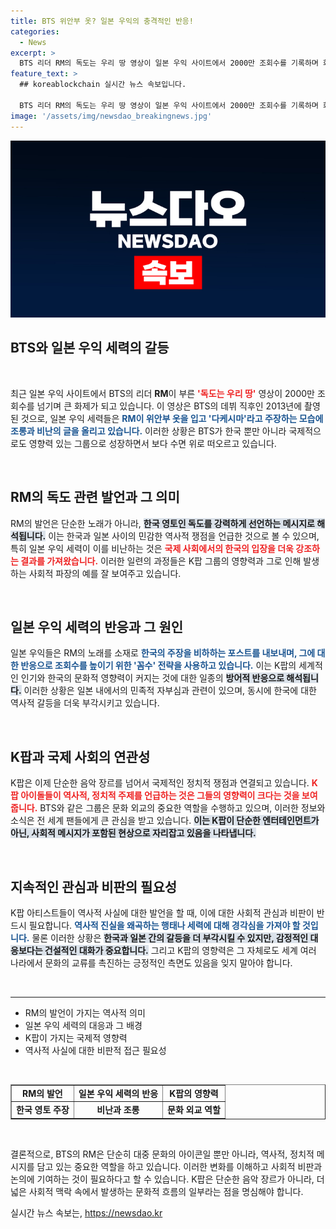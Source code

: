 ```yaml
---
title: BTS 위안부 옷? 일본 우익의 충격적인 반응!
categories:
  - News
excerpt: >
  BTS 리더 RM의 독도는 우리 땅 영상이 일본 우익 사이트에서 2000만 조회수를 기록하며 화제! 이들이 한국을 조롱하는 방식이 더욱 격화되는 상황 속, K팝의 글로벌 영향력이 다시 주목받고 있습니다. 클릭해보세요!
feature_text: >
  ## koreablockchain 실시간 뉴스 속보입니다.

  BTS 리더 RM의 독도는 우리 땅 영상이 일본 우익 사이트에서 2000만 조회수를 기록하며 화제! 이들이 한국을 조롱하는 방식이 더욱 격화되는 상황 속, K팝의 글로벌 영향력이 다시 주목받고 있습니다. 클릭해보세요!
image: '/assets/img/newsdao_breakingnews.jpg'
---
```


<p><img src="/assets/img/newsdao_breakingnews.jpg" alt="koreablockchain 속보" /></p>

<h2 data-ke-size="size26">BTS와 일본 우익 세력의 갈등</h2>

<p data-ke-size="size16">&nbsp;</p> 

<p>최근 일본 우익 사이트에서 BTS의 리더 <b>RM</b>이 부른 <b><span style="color: #ee2323;">'독도는 우리 땅'</span></b> 영상이 2000만 조회수를 넘기며 큰 화제가 되고 있습니다. 이 영상은 BTS의 데뷔 직후인 2013년에 촬영된 것으로, 일본 우익 세력들은 <b><span style="color: #1a5490;">RM이 위안부 옷을 입고 '다케시마'라고 주장하는 모습에 조롱과 비난의 글을 올리고 있습니다.</span></b> 이러한 상황은 BTS가 한국 뿐만 아니라 국제적으로도 영향력 있는 그룹으로 성장하면서 보다 수면 위로 떠오르고 있습니다. </p>

<p data-ke-size="size16">&nbsp;</p>

<h2 data-ke-size="size26">RM의 독도 관련 발언과 그 의미</h2>

<p>RM의 발언은 단순한 노래가 아니라, <b><span style="background-color: #21538527;">한국 영토인 독도를 강력하게 선언하는 메시지로 해석됩니다.</span></b> 이는 한국과 일본 사이의 민감한 역사적 쟁점을 언급한 것으로 볼 수 있으며, 특히 일본 우익 세력이 이를 비난하는 것은 <b><span style="color: #ee2323;">국제 사회에서의 한국의 입장을 더욱 강조하는 결과를 가져왔습니다.</span></b> 이러한 일련의 과정들은 K팝 그룹의 영향력과 그로 인해 발생하는 사회적 파장의 예를 잘 보여주고 있습니다. </p>

<p data-ke-size="size16">&nbsp;</p>

<h2 data-ke-size="size26">일본 우익 세력의 반응과 그 원인</h2>

<p>일본 우익들은 RM의 노래를 소재로 <b><span style="color: #1a5490;">한국의 주장을 비하하는 포스트를 내보내며, 그에 대한 반응으로 조회수를 높이기 위한 '꼼수' 전략을 사용하고 있습니다.</span></b> 이는 K팝의 세계적인 인기와 한국의 문화적 영향력이 커지는 것에 대한 일종의 <b><span style="background-color: #21538527;">방어적 반응으로 해석됩니다.</span></b> 이러한 상황은 일본 내에서의 민족적 자부심과 관련이 있으며, 동시에 한국에 대한 역사적 갈등을 더욱 부각시키고 있습니다.</p>

<p data-ke-size="size16">&nbsp;</p>

<h2 data-ke-size="size26">K팝과 국제 사회의 연관성</h2>

<p>K팝은 이제 단순한 음악 장르를 넘어서 국제적인 정치적 쟁점과 연결되고 있습니다. <b><span style="color: #ee2323;">K팝 아이돌들이 역사적, 정치적 주제를 언급하는 것은 그들의 영향력이 크다는 것을 보여줍니다.</span></b> BTS와 같은 그룹은 문화 외교의 중요한 역할을 수행하고 있으며, 이러한 정보와 소식은 전 세계 팬들에게 큰 관심을 받고 있습니다. <b><span style="background-color: #21538527;">이는 K팝이 단순한 엔터테인먼트가 아닌, 사회적 메시지가 포함된 현상으로 자리잡고 있음을 나타냅니다.</span></b></p>

<p data-ke-size="size16">&nbsp;</p>

<h2 data-ke-size="size26">지속적인 관심과 비판의 필요성</h2>

<p>K팝 아티스트들이 역사적 사실에 대한 발언을 할 때, 이에 대한 사회적 관심과 비판이 반드시 필요합니다. <b><span style="color: #1a5490;">역사적 진실을 왜곡하는 행태나 세력에 대해 경각심을 가져야 할 것입니다.</span></b> 물론 이러한 상황은 <b><span style="background-color: #21538527;">한국과 일본 간의 갈등을 더 부각시킬 수 있지만, 감정적인 대응보다는 건설적인 대화가 중요합니다.</span></b> 그리고 K팝의 영향력은 그 자체로도 세계 여러 나라에서 문화의 교류를 촉진하는 긍정적인 측면도 있음을 잊지 말아야 합니다. </p>

<p data-ke-size="size16">&nbsp;</p>

<hr>

<ul>
    <li>RM의 발언이 가지는 역사적 의미</li>
    <li>일본 우익 세력의 대응과 그 배경</li>
    <li>K팝이 가지는 국제적 영향력</li>
    <li>역사적 사실에 대한 비판적 접근 필요성</li>
</ul> 

<p data-ke-size="size16">&nbsp;</p>

<table style="width: 100%; border-collapse: collapse;" border="1">
    <tr>
        <td style="text-align: center; height: 17px;"><b>RM의 발언</b></td>
        <td style="text-align: center; height: 17px;"><b>일본 우익 세력의 반응</b></td>
        <td style="text-align: center; height: 17px;"><b>K팝의 영향력</b></td>
    </tr>
    <tr>
        <td style="text-align: center; height: 17px;"><b>한국 영토 주장</b></td>
        <td style="text-align: center; height: 17px;"><b>비난과 조롱</b></td>
        <td style="text-align: center; height: 17px;"><b>문화 외교 역할</b></td>
    </tr>
</table>

<p data-ke-size="size16">&nbsp;</p>

<p>결론적으로, BTS의 RM은 단순히 대중 문화의 아이콘일 뿐만 아니라, 역사적, 정치적 메시지를 담고 있는 중요한 역할을 하고 있습니다. 이러한 변화를 이해하고 사회적 비판과 논의에 기여하는 것이 필요하다고 할 수 있습니다. K팝은 단순한 음악 장르가 아니라, 더 넓은 사회적 맥락 속에서 발생하는 문화적 흐름의 일부라는 점을 명심해야 합니다.</p>
실시간 뉴스 속보는, <a href="https://newsdao.kr" rel="dofollow">https://newsdao.kr</a>


